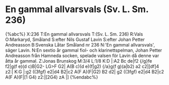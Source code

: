 # En gammal allvarsvals (Sv. L. Sm. 236)

{%abc%}
X:236
T:En gammal allvarsvals
T:(Sv. L. Sm. 236)
R:Vals
O:Markaryd, Småland
S:efter Nils Gustaf Lavin
S:efter Johan Petter Andreasson
B:Svenska Låtar Småland nr 236
N:'En gammal allvarsvals', säger Lavin.
N:En sextio år gammal fiol- och klarinettspelman, Johan Petter Andreasson från Hamneda socken, spelade valsen för Lavin då denne var åtta år gammal.
Z:Jonas Brunskog
M:3/4
L:1/8
K:D
|:A2 Bc de|f2 {/g}fe f2|g(f e)(d c)B|G2- LG>F G2|
A(B c)(d e)(f|g2) {/a}g(f g)(a|b2) a2 c2|[df]4 z2:|
K:G
|:g2 ((3fgf) e2|d4 B2|c2 A(F A)(F|G2) B2 d2|
g2 ((3fgf) e2|d4 B2|c2 A(F A)(F|[1 G4) z2:|[2G4) zA |]
{%endabc%}

